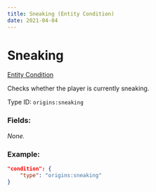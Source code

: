```yaml
---
title: Sneaking (Entity Condition)
date: 2021-04-04
---
```


# Sneaking

[Entity Condition](../entity_conditions.md)

Checks whether the player is currently sneaking.

Type ID: `origins:sneaking`

### Fields:

_None._

### Example:
```json
"condition": {
    "type": "origins:sneaking"
}
```